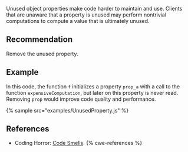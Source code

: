 Unused object properties make code harder to maintain and use. Clients that are unaware that a property is unused may perform nontrivial computations to compute a value that is ultimately unused.


## Recommendation
Remove the unused property.


## Example
In this code, the function `f` initializes a property `prop_a` with a call to the function `expensiveComputation`, but later on this property is never read. Removing `prop` would improve code quality and performance.

{% sample src="examples/UnusedProperty.js" %}

## References
* Coding Horror: [Code Smells](http://blog.codinghorror.com/code-smells/).
{% cwe-references %}
